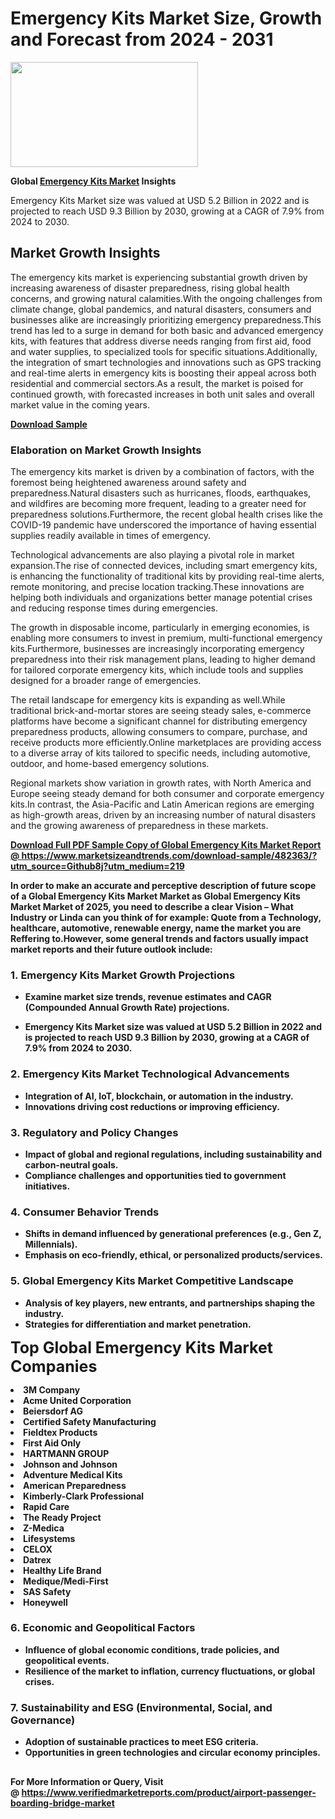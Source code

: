 <H1>Emergency Kits Market Size, Growth and Forecast from 2024 - 2031</H1><img class="aligncenter size-medium wp-image-584254" src="https://thirdeyenews.in/wp-content/uploads/2024/09/Global-Market-Research-300x168.jpeg" alt="" width="300" height="168" /><p><strong>Global&nbsp;<a href="https://www.marketsizeandtrends.com/download-sample/482363/?utm_source=Github8j?utm_medium=219">Emergency Kits Market</a> Insights</strong></p><p>Emergency Kits Market size was valued at USD 5.2 Billion in 2022 and is projected to reach USD 9.3 Billion by 2030, growing at a CAGR of 7.9% from 2024 to 2030.</p><p><h2>Market Growth Insights</h2> <p>The emergency kits market is experiencing substantial growth driven by increasing awareness of disaster preparedness, rising global health concerns, and growing natural calamities.With the ongoing challenges from climate change, global pandemics, and natural disasters, consumers and businesses alike are increasingly prioritizing emergency preparedness.This trend has led to a surge in demand for both basic and advanced emergency kits, with features that address diverse needs ranging from first aid, food and water supplies, to specialized tools for specific situations.Additionally, the integration of smart technologies and innovations such as GPS tracking and real-time alerts in emergency kits is boosting their appeal across both residential and commercial sectors.As a result, the market is poised for continued growth, with forecasted increases in both unit sales and overall market value in the coming years.</p> <p><strong><a href="#">Download Sample</a></strong></p> <h3>Elaboration on Market Growth Insights</h3> <p>The emergency kits market is driven by a combination of factors, with the foremost being heightened awareness around safety and preparedness.Natural disasters such as hurricanes, floods, earthquakes, and wildfires are becoming more frequent, leading to a greater need for preparedness solutions.Furthermore, the recent global health crises like the COVID-19 pandemic have underscored the importance of having essential supplies readily available in times of emergency.</p> <p>Technological advancements are also playing a pivotal role in market expansion.The rise of connected devices, including smart emergency kits, is enhancing the functionality of traditional kits by providing real-time alerts, remote monitoring, and precise location tracking.These innovations are helping both individuals and organizations better manage potential crises and reducing response times during emergencies.</p> <p>The growth in disposable income, particularly in emerging economies, is enabling more consumers to invest in premium, multi-functional emergency kits.Furthermore, businesses are increasingly incorporating emergency preparedness into their risk management plans, leading to higher demand for tailored corporate emergency kits, which include tools and supplies designed for a broader range of emergencies.</p> <p>The retail landscape for emergency kits is expanding as well.While traditional brick-and-mortar stores are seeing steady sales, e-commerce platforms have become a significant channel for distributing emergency preparedness products, allowing consumers to compare, purchase, and receive products more efficiently.Online marketplaces are providing access to a diverse array of kits tailored to specific needs, including automotive, outdoor, and home-based emergency solutions.</p> <p>Regional markets show variation in growth rates, with North America and Europe seeing steady demand for both consumer and corporate emergency kits.In contrast, the Asia-Pacific and Latin American regions are emerging as high-growth areas, driven by an increasing number of natural disasters and the growing awareness of preparedness in these markets.</p> <p><strong><a href="#"></p><p><span class=""><strong>Download Full PDF Sample Copy of Global Emergency Kits Market Report</strong> @ <a href="https://www.marketsizeandtrends.com/download-sample/482363/?utm_source=Github8j?utm_medium=219" target="_blank">https://www.marketsizeandtrends.com/download-sample/482363/?utm_source=Github8j?utm_medium=219</a></span></p><p>In order to make an accurate and perceptive description of future scope of a Global&nbsp;Emergency Kits Market Market as Global&nbsp;Emergency Kits Market Market of 2025, you need to describe a clear Vision &ndash; What Industry or Linda can you think of for example: Quote from a Technology, healthcare, automotive, renewable energy, name the market you are Reffering to.However, some general trends and factors usually impact market reports and their future outlook include:</p><h3>1.&nbsp;<strong>Emergency Kits Market Growth Projections</strong></h3><ul><li>Examine market size trends, revenue estimates and CAGR (Compounded Annual Growth Rate) projections.</li><li><p>Emergency Kits Market size was valued at USD 5.2 Billion in 2022 and is projected to reach USD 9.3 Billion by 2030, growing at a CAGR of 7.9% from 2024 to 2030.</p></li></ul><h3>2.&nbsp;<strong>Emergency Kits Market Technological Advancements</strong></h3><ul><li>Integration of AI, IoT, blockchain, or automation in the industry.</li><li>Innovations driving cost reductions or improving efficiency.</li></ul><h3>3.&nbsp;<strong>Regulatory and Policy Changes</strong></h3><ul><li>Impact of global and regional regulations, including sustainability and carbon-neutral goals.</li><li>Compliance challenges and opportunities tied to government initiatives.</li></ul><h3>4.&nbsp;<strong>Consumer Behavior Trends</strong></h3><ul><li>Shifts in demand influenced by generational preferences (e.g., Gen Z, Millennials).</li><li>Emphasis on eco-friendly, ethical, or personalized products/services.</li></ul><h3>5.&nbsp;<strong>Global Emergency Kits Market Competitive Landscape</strong></h3><ul><li>Analysis of key players, new entrants, and partnerships shaping the industry.</li><li>Strategies for differentiation and market penetration.</li></ul><p data-pm-slice="1 1 []"><span style="color: inherit; font-family: inherit; font-size: 25px;">Top Global Emergency Kits Market Companies</span></p><div class="" data-test-id=""><p><li>3M Company</li><li> Acme United Corporation</li><li> Beiersdorf AG</li><li> Certified Safety Manufacturing</li><li> Fieldtex Products</li><li> First Aid Only</li><li> HARTMANN GROUP</li><li> Johnson and Johnson</li><li> Adventure Medical Kits</li><li> American Preparedness</li><li> Kimberly-Clark Professional</li><li> Rapid Care</li><li> The Ready Project</li><li> Z-Medica</li><li> Lifesystems</li><li> CELOX</li><li> Datrex</li><li> Healthy Life Brand</li><li> Medique/Medi-First</li><li> SAS Safety</li><li> Honeywell</li></p></div><h3>6.&nbsp;<strong>Economic and Geopolitical Factors</strong></h3><ul><li>Influence of global economic conditions, trade policies, and geopolitical events.</li><li>Resilience of the market to inflation, currency fluctuations, or global crises.</li></ul><h3>7.&nbsp;<strong>Sustainability and ESG (Environmental, Social, and Governance)</strong></h3><ul><li>Adoption of sustainable practices to meet ESG criteria.</li><li>Opportunities in green technologies and circular economy principles.</li></ul><h2><strong style="font-size: 14px;">For More Information or Query, Visit @&nbsp;</strong><a style="background-color: #ffffff; font-size: 14px;" href="https://www.marketsizeandtrends.com/report/emergency-kits-market/" target="_blank">https://www.verifiedmarketreports.com/product/airport-passenger-boarding-bridge-market</a></h2>